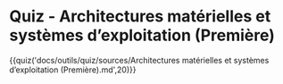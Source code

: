 # Quiz - Architectures matérielles et systèmes d’exploitation (Première)
{{quiz('docs/outils/quiz/sources/Architectures matérielles et systèmes d’exploitation (Première).md',20)}}